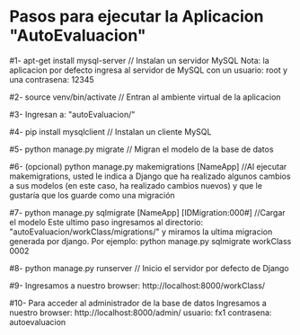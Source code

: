 # Pasos para ejecutar la Aplicacion "AutoEvaluacion"
#1- 
apt-get install mysql-server		// Instalan un servidor MySQL
Nota: la aplicacion por defecto ingresa al servidor de MySQL con un usuario: root y una contrasena: 12345

#2- 
source venv/bin/activate		// Entran al ambiente virtual de la aplicacion

#3- 
Ingresan a: "autoEvaluacion/"

#4- 
pip install mysqlclient		// Instalan un cliente MySQL

#5- 
python manage.py migrate		// Migran el modelo de la base de datos

#6- (opcional)
python manage.py makemigrations [NameApp] //Al ejecutar makemigrations, usted le indica a Django que ha realizado algunos cambios a sus modelos (en este caso, ha realizado cambios nuevos) y que le gustaría que los guarde como una migración

#7- 
python manage.py sqlmigrate [NameApp] [IDMigration:000#]	//Cargar el modelo
Este ultimo paso ingresamos al directorio: "autoEvaluacion/workClass/migrations/" y miramos la ultima migracion generada por django.
Por ejemplo: python manage.py sqlmigrate workClass 0002

#8-
python manage.py runserver	// Inicio el servidor por defecto de Django

#9-
Ingresamos a nuestro browser: http://localhost:8000/workClass/

#10-
Para acceder al administrador de la base de datos
Ingresamos a nuestro browser: http://localhost:8000/admin/
usuario: fx1
contrasena: autoevaluacion


